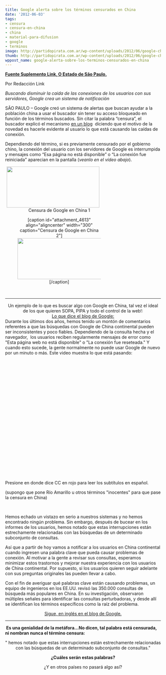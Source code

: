 ```yaml
---
title: Google alerta sobre los términos censurados en China
date: '2012-06-03'
tags:
- censura
- censura-en-china
- china
- material-para-difusion
- google
- terminos
image: http://partidopirata.com.ar/wp-content/uploads/2012/06/google-china1.png
thumb: http://partidopirata.com.ar/wp-content/uploads/2012/06/google-china1-150x150.png
wppost_name: google-alerta-sobre-los-terminos-censurados-en-china
---
```


<strong><a href="http://blogs.estadao.com.br/link/google-alerta-sobre-termos-censurados-na-china/" target="_blank">Fuente Suplemento Link, O Estado de São Paulo.</a></strong>

Por Redacción Link

<em>Buscando disminuir la caida de las conexiones de los usuarios con sus servidores, Google crea un sistema de notificación</em>

SÃO PAULO – Google creó un sistema de alertas que buscan ayudar a la población china a usar el buscador sin tener su acceso bloqueado en función de los términos buscados. Sin citar la palabra “censura”, el buscador explicó el mecanismo <a href="http://insidesearch.blogspot.com.br/2012/05/better-search-in-mainland-china.html">en un blog</a>  diciendo que el motivo de la novedad es hacerle evidente al usuario lo que está causando las caídas de conexión.

Dependiendo del término, si es previamente censurado por el gobierno chino, la conexión del usuario con los servidores de Google es interrumpida y mensajes como “Esa página no está disponible” o “La conexión fue reiniciada” aparecian en la pantalla (<em>veanlo en el vídeo abajo</em>).
<div class="mceTemp mceIEcenter" style="text-align: center;"><dl id="attachment_4612" class="wp-caption  aligncenter" style="width: 310px;"><dt class="wp-caption-dt"><a href="http://partidopirata.com.ar/wp-content/uploads/2012/06/google-china1.png"><img class=" wp-image-4612" title="google-china1" src="http://partidopirata.com.ar/wp-content/uploads/2012/06/google-china1-300x133.png" alt="" width="300" height="133" /></a></dt><dd class="wp-caption-dd">Censura de Google en China 1

[caption id="attachment_4613" align="aligncenter" width="300" caption="Censura de Google en China 2"]<a href="http://partidopirata.com.ar/wp-content/uploads/2012/06/google-china2.png"><img class="size-medium wp-image-4613" title="google-china2" src="http://partidopirata.com.ar/wp-content/uploads/2012/06/google-china2-300x133.png" alt="" width="300" height="133" /></a>[/caption]

</dd></dl></div>
&nbsp;

<hr />

<center>
Un ejemplo de lo que es buscar algo con Google en China, tal vez el ideal de los que quieren SOPA, PIPA y todo el control de la web!:</center><center></center><center><a href="http://insidesearch.blogspot.com/2012/05/better-search-in-mainland-china.html" target="_blank">Lo que dice el blog de Google:</a></center>Durante los últimos dos años, hemos tenido un montón de comentarios referentes a que las búsquedas con Google de China continental pueden ser inconsistentes y poco fiables. Dependiendo de la consulta hecha y el navegador,  los usuarios reciben regularmente mensajes de error como "Esta página web no está disponible" o "La conexión fue reseteada." Y cuando esto sucede, la gente normalmente no puede usar Google de nuevo por un minuto o más. Este video muestra lo que está pasando:

<object style="height: 390px; width: 640px;" width="640" height="360" classid="clsid:d27cdb6e-ae6d-11cf-96b8-444553540000" codebase="http://download.macromedia.com/pub/shockwave/cabs/flash/swflash.cab#version=6,0,40,0"><param name="allowFullScreen" value="true" /><param name="allowScriptAccess" value="always" /><param name="src" value="https://www.youtube.com/v/vqPvNOv_tz4?version=3&amp;feature=player_embedded" /><param name="allowfullscreen" value="true" /><param name="allowscriptaccess" value="always" /><embed style="height: 390px; width: 640px;" width="640" height="360" type="application/x-shockwave-flash" src="https://www.youtube.com/v/vqPvNOv_tz4?version=3&amp;feature=player_embedded" allowFullScreen="true" allowScriptAccess="always" allowfullscreen="true" allowscriptaccess="always" /></object>
Presione en donde dice CC en rojo para leer los subtítulos en español.

(supongo que pone Río Amarillo u otros términos "inocentes" para que pase la censura en China)

&nbsp;

Hemos echado un vistazo en serio a nuestros sistemas y no hemos encontrado ningún problema. Sin embargo, después de bucear en los informes de los usuarios, hemos notado que estas interrupciones están estrechamente relacionadas con las búsquedas de un determinado subconjunto de consultas.

Así que a partir de hoy vamos a notificar a los usuarios en China continental cuando ingresen una palabra clave que pueda causar problemas de conexión. Al motivar a la gente a revisar sus consultas, esperamos minimizar estos trastornos y mejorar nuestra experiencia con los usuarios de China continental. Por supuesto, si los usuarios quieren seguir adelante con sus preguntas originales las pueden llevar a cabo.
<p style="text-align: left;">Con el fin de averiguar qué palabras clave están causando problemas, un equipo de ingenieros en los EE.UU. revisó las 350.000 consultas de búsqueda más populares en China. En su investigación, observaron múltiples señales para identificar las consultas perturbadoras, y desde allí se identifican los términos específicos como la raíz del problema.</p>
<p style="text-align: center;"><a href="http://insidesearch.blogspot.com/2012/05/better-search-in-mainland-china.html" target="_blank">Sigue, en inglés en el blog de Google.</a></p>


<hr />

<strong> Es una genialidad de la metáfora...No dicen, tal palabra está censurada, ni nombran nunca el término censura:</strong>
<p style="text-align: center;">" hemos notado que estas interrupciones están estrechamente relacionadas con las búsquedas de un determinado subconjunto de consultas."</p>
<p style="text-align: center;"><strong>¿Cuáles serán estas palabras?</strong></p>
<p style="text-align: center;">¿Y en otros países no pasará algo así?</p>
&nbsp;
